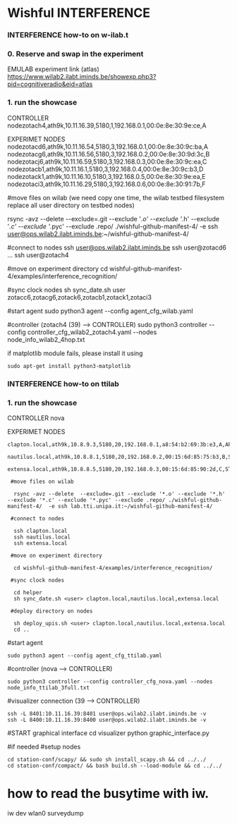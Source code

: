 Wishful INTERFERENCE
============================

### INTERFERENCE how-to on w-ilab.t

### 0. Reserve and swap in the experiment
 EMULAB experiment link (atlas)
 https://www.wilab2.ilabt.iminds.be/showexp.php3?pid=cognitiveradio&eid=atlas
 
### 1. run the showcase 
 CONTROLLER
 nodezotach4,ath9k,10.11.16.39,5180,1,192.168.0.1,00:0e:8e:30:9e:ce,A
 
 EXPERIMET NODES
 nodezotacd6,ath9k,10.11.16.54,5180,3,192.168.0.1,00:0e:8e:30:9c:ba,A
 nodezotacg6,ath9k,10.11.16.56,5180,3,192.168.0.2,00:0e:8e:30:9d:3c,B
 nodezotacj6,ath9k,10.11.16.59,5180,3,192.168.0.3,00:0e:8e:30:9c:ea,C
 nodezotacb1,ath9k,10.11.16.1,5180,3,192.168.0.4,00:0e:8e:30:9c:b3,D
 nodezotack1,ath9k,10.11.16.10,5180,3,192.168.0.5,00:0e:8e:30:9e:ea,E
 nodezotaci3,ath9k,10.11.16.29,5180,3,192.168.0.6,00:0e:8e:30:91:7b,F

 #move files on wilab (we need copy one time, the wilab testbed filesystem replace all user directory on testbed nodes)
 
  rsync -avz --delete  --exclude=.git --exclude '*.o' --exclude '*.h' --exclude '*.c' --exclude '*.pyc' --exclude .repo/ ./wishful-github-manifest-4/  -e ssh user@ops.wilab2.ilabt.iminds.be:~/wishful-github-manifest-4/

 #connect to nodes
  ssh user@ops.wilab2.ilabt.iminds.be
  ssh user@zotacd6
  ...
  ssh user@zotach4

 #move on experiment directory
  cd wishful-github-manifest-4/examples/interference_recognition/

 #sync clock nodes
  sh sync_date.sh user zotacc6,zotacg6,zotack6,zotacb1,zotack1,zotaci3

 #start agent
sudo python3 agent --config agent_cfg_wilab.yaml

#controller (zotach4 (39) --> CONTROLLER)
sudo python3 controller --config controller_cfg_wilab2_zotach4.yaml --nodes node_info_wilab2_4hop.txt

if matplotlib module fails, please install it using
~~~~
sudo apt-get install python3-matplotlib
~~~~

### INTERFERENCE how-to on ttilab
 
### 1. run the showcase 
 CONTROLLER
 nova
 
 EXPERIMET NODES

~~~~
clapton.local,ath9k,10.8.9.3,5180,20,192.168.0.1,a8:54:b2:69:3b:e3,A,AP,wlan0
 nautilus.local,ath9k,10.8.8.1,5180,20,192.168.0.2,00:15:6d:85:75:b3,B,STA,wlan0
 extensa.local,ath9k,10.8.8.5,5180,20,192.168.0.3,00:15:6d:85:90:2d,C,STA,wlan0

 #move files on wilab
 
  rsync -avz --delete  --exclude=.git --exclude '*.o' --exclude '*.h' --exclude '*.c' --exclude '*.pyc' --exclude .repo/ ./wishful-github-manifest-4/  -e ssh lab.tti.unipa.it:~/wishful-github-manifest-4/

 #connect to nodes
 
  ssh clapton.local
  ssh nautilus.local
  ssh extensa.local

 #move on experiment directory
 
  cd wishful-github-manifest-4/examples/interference_recognition/

 #sync clock nodes

  cd helper
  sh sync_date.sh <user> clapton.local,nautilus.local,extensa.local

 #deploy directory on nodes
 
  sh deploy_upis.sh <user> clapton.local,nautilus.local,extensa.local
  cd .. 
~~~~
#start agent
~~~~
sudo python3 agent --config agent_cfg_ttilab.yaml
~~~~

#controller (nova --> CONTROLLER)
~~~~
sudo python3 controller --config controller_cfg_nova.yaml --nodes node_info_ttilab_3full.txt
~~~~

#visualizer connection (39 --> CONTROLLER)
~~~~
ssh -L 8401:10.11.16.39:8401 user@ops.wilab2.ilabt.iminds.be -v
ssh -L 8400:10.11.16.39:8400 user@ops.wilab2.ilabt.iminds.be -v
~~~~
#START graphical interface
cd visualizer
python graphic_interface.py



#if needed
#setup nodes
~~~~
cd station-conf/scapy/ && sudo sh install_scapy.sh && cd ../../
cd station-conf/compact/ && bash build.sh --load-module && cd ../../
~~~~
# how to read the busytime with iw.
iw dev wlan0 surveydump